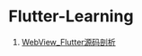 # Flutter-Learning
1. [WebView_Flutter源码剖析](https://github.com/maxthonl/Flutter-Learning/blob/master/WebView_Flutter%E6%BA%90%E7%A0%81%E5%89%96%E6%9E%90.md)
